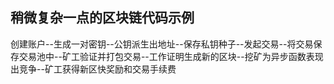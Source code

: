 ## 稍微复杂一点的区块链代码示例

创建账户--生成一对密钥--公钥派生出地址--保存私钥种子--发起交易--将交易保存交易池中--矿工验证并打包交易--工作证明生成新的区块--挖矿为异步函数表现出竞争--矿工获得新区快奖励和交易手续费
